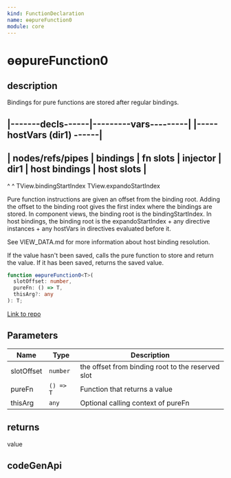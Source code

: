 ```yaml
---
kind: FunctionDeclaration
name: ɵɵpureFunction0
module: core
---
```


# ɵɵpureFunction0

## description

Bindings for pure functions are stored after regular bindings.

## |-------decls------|---------vars---------| |----- hostVars (dir1) ------|

## | nodes/refs/pipes | bindings | fn slots | injector | dir1 | host bindings | host slots |

^ ^
TView.bindingStartIndex TView.expandoStartIndex

Pure function instructions are given an offset from the binding root. Adding the offset to the
binding root gives the first index where the bindings are stored. In component views, the binding
root is the bindingStartIndex. In host bindings, the binding root is the expandoStartIndex +
any directive instances + any hostVars in directives evaluated before it.

See VIEW_DATA.md for more information about host binding resolution.

If the value hasn't been saved, calls the pure function to store and return the
value. If it has been saved, returns the saved value.

```ts
function ɵɵpureFunction0<T>(
  slotOffset: number,
  pureFn: () => T,
  thisArg?: any
): T;
```

[Link to repo](https://github.com/timdeschryver/angular/blob/master/packages/core/src/render3/pure_function.ts#L45-L51)

## Parameters

| Name       | Type      | Description                                       |
| ---------- | --------- | ------------------------------------------------- |
| slotOffset | `number`  | the offset from binding root to the reserved slot |
| pureFn     | `() => T` | Function that returns a value                     |
| thisArg    | `any`     | Optional calling context of pureFn                |

## returns

value

## codeGenApi
